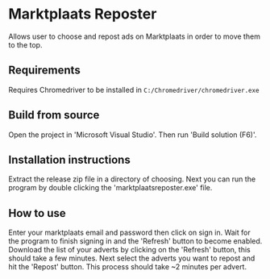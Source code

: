 # Marktplaats Reposter
Allows user to choose and repost ads on Marktplaats in order to move them to the top.

## Requirements
Requires Chromedriver to be installed in `C:/Chromedriver/chromedriver.exe`

## Build from source
Open the project in 'Microsoft Visual Studio'. Then run 'Build solution (F6)'.

## Installation instructions
Extract the release zip file in a directory of choosing. Next you can run the program by double clicking the 'marktplaatsreposter.exe' file.

## How to use
Enter your marktplaats email and password then click on sign in. Wait for the program to finish signing in and the 'Refresh' button to become enabled.
Download the list of your adverts by clicking on the 'Refresh' button, this should take a few minutes. Next select the adverts you want to
repost and hit the 'Repost' button. This process should take ~2 minutes per advert.
